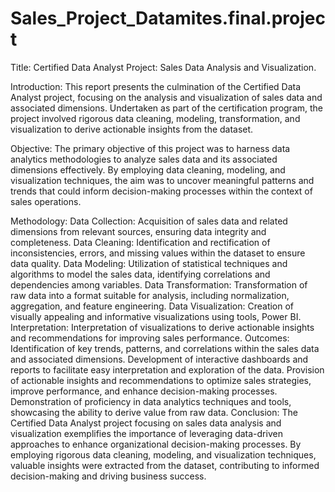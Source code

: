# Sales_Project_Datamites.final.project

Title:
  Certified Data Analyst Project: Sales Data Analysis and Visualization.

Introduction:
  This report presents the culmination of the Certified Data Analyst project, focusing on the analysis and visualization of sales data and associated dimensions.
  Undertaken as part of the certification program, the project involved rigorous data cleaning, modeling, transformation, and visualization to derive actionable insights from the dataset.

Objective:
  The primary objective of this project was to harness data analytics methodologies to analyze sales data and its associated dimensions effectively. 
  By employing data cleaning, modeling, and visualization techniques, the aim was to uncover meaningful patterns and trends that could inform decision-making processes within the context of sales operations.

Methodology:
  Data Collection: Acquisition of sales data and related dimensions from relevant sources, ensuring data integrity and completeness.
  Data Cleaning: Identification and rectification of inconsistencies, errors, and missing values within the dataset to ensure data quality.
  Data Modeling: Utilization of statistical techniques and algorithms to model the sales data, identifying correlations and dependencies among variables.
  Data Transformation: Transformation of raw data into a format suitable for analysis, including normalization, aggregation, and feature engineering.
  Data Visualization: Creation of visually appealing and informative visualizations using tools, Power BI.
  Interpretation: Interpretation of visualizations to derive actionable insights and recommendations for improving sales performance.
Outcomes:
  Identification of key trends, patterns, and correlations within the sales data and associated dimensions.
  Development of interactive dashboards and reports to facilitate easy interpretation and exploration of the data.
  Provision of actionable insights and recommendations to optimize sales strategies, improve performance, and enhance decision-making processes.
  Demonstration of proficiency in data analytics techniques and tools, showcasing the ability to derive value from raw data.
Conclusion:
  The Certified Data Analyst project focusing on sales data analysis and visualization exemplifies the importance of leveraging data-driven approaches to enhance organizational decision-making processes.
  By employing rigorous data cleaning, modeling, and visualization techniques, valuable insights were extracted from the dataset, contributing to informed decision-making and driving business success.
